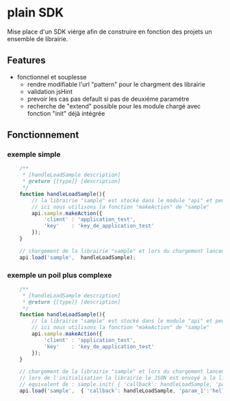 plain SDK
=============

Mise place d'un SDK viérge afin de construire en fonction des projets un ensemble de librairie.

## Features

- fonctionnel et souplesse
    - rendre modifiable l'url "pattern" pour le chargment des librairie
    - validation jsHint
    - prevoir les cas pas default si pas de deuxiéme paramétre
    - recherche de "extend" possible pour les module chargé avec fonction "init" déjà intégrée

## Fonctionnement

### exemple simple
```javascript
    /**
     * [handleLoadSample description]
     * @return {[type]} [description]
     */
    function handleLoadSample(){
        // la librairie "sample" est stocké dans le module "api" et peut être utilisé.
        // ici nous utilisons la fonction "makeAction" de "sample"
        api.sample.makeAction({
            'client' : 'application_test',
            'key'    : 'key_de_application_test'
        });
    }

    // chargement de la librairie "sample" et lors du chargement lancement de la fonction "handleLoadSample"
    api.load('sample',  handleLoadSample);
```


### exemple un poil plus complexe
```javascript
    /**
     * [handleLoadSample description]
     * @return {[type]} [description]
     */
    function handleLoadSample(){
        // la librairie "sample" est stocké dans le module "api" et peut être utilisé.
        // ici nous utilisons la fonction "makeAction" de "sample"
        api.sample.makeAction({
            'client' : 'application_test',
            'key'    : 'key_de_application_test'
        });
    }

    // chargement de la librairie "sample" et lors du chargement lancement de la fonction "handleLoadSample"
    // lors de l'initialisation la librairie le JSON est envoyé a la librairie chargé
    // equivalent de : sample.init( { 'callback': handleLoadSample, 'param_1':'hello', 'param_2':'word'});
    api.load('sample',  { 'callback': handleLoadSample, 'param_1':'hello', 'param_2':'word'});
```


